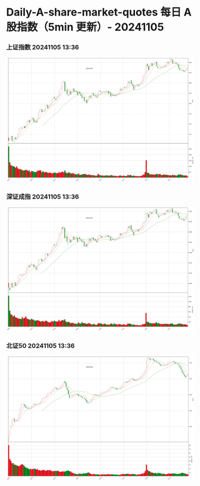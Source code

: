 
# Daily-A-share-market-quotes 每日 A 股指数（5min 更新）- 20241105

### 上证指数 20241105 13:36
![](./fig/2024/11/20241105-sh000001.png)

### 深证成指 20241105 13:36
![](./fig/2024/11/20241105-sz399001.png)

### 北证50 20241105 13:36
![](./fig/2024/11/20241105-bj899050.png)
